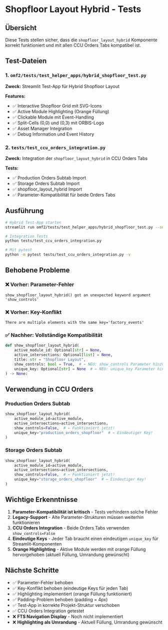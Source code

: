 # Shopfloor Layout Hybrid - Tests

## Übersicht

Diese Tests stellen sicher, dass die `shopfloor_layout_hybrid` Komponente korrekt funktioniert und mit allen CCU Orders Tabs kompatibel ist.

## Test-Dateien

### 1. `omf2/tests/test_helper_apps/hybrid_shopfloor_test.py`
**Zweck:** Streamlit Test-App für Hybrid Shopfloor Layout

**Features:**
- ✅ Interactive Shopfloor Grid mit SVG-Icons
- ✅ Active Module Highlighting (Orange Füllung)
- ✅ Clickable Module mit Event-Handling
- ✅ Split-Cells (0,0) und (0,3) mit ORBIS-Logo
- ✅ Asset Manager Integration
- ✅ Debug Information und Event History

### 2. `tests/test_ccu_orders_integration.py`
**Zweck:** Integration der `shopfloor_layout_hybrid` in CCU Orders Tabs

**Tests:**
- ✅ Production Orders Subtab Import
- ✅ Storage Orders Subtab Import
- ✅ shopfloor_layout_hybrid Import
- ✅ Parameter-Kompatibilität für beide Orders Tabs

## Ausführung

```bash
# Hybrid Test-App starten
streamlit run omf2/tests/test_helper_apps/hybrid_shopfloor_test.py --server.port 8503

# Integration Tests
python tests/test_ccu_orders_integration.py

# Mit pytest
python -m pytest tests/test_ccu_orders_integration.py -v
```

## Behobene Probleme

### ❌ Vorher: Parameter-Fehler
```
show_shopfloor_layout_hybrid() got an unexpected keyword argument 'show_controls'
```

### ❌ Vorher: Key-Konflikt
```
There are multiple elements with the same key='factory_events'
```

### ✅ Nachher: Vollständige Kompatibilität
```python
def show_shopfloor_layout_hybrid(
    active_module_id: Optional[str] = None,
    active_intersections: Optional[list] = None,
    title: str = "Shopfloor Layout",
    show_controls: bool = True,  # ← NEU: show_controls Parameter hinzugefügt
    unique_key: Optional[str] = None  # ← NEU: unique_key Parameter hinzugefügt
) -> None:
```

## Verwendung in CCU Orders

### Production Orders Subtab
```python
show_shopfloor_layout_hybrid(
    active_module_id=active_module,
    active_intersections=active_intersections,
    show_controls=False,  # ← Funktioniert jetzt!
    unique_key="production_orders_shopfloor"  # ← Eindeutiger Key!
)
```

### Storage Orders Subtab
```python
show_shopfloor_layout_hybrid(
    active_module_id=active_module,
    active_intersections=active_intersections,
    show_controls=False,  # ← Funktioniert jetzt!
    unique_key="storage_orders_shopfloor"  # ← Eindeutiger Key!
)
```

## Wichtige Erkenntnisse

1. **Parameter-Kompatibilität ist kritisch** - Tests verhindern solche Fehler
2. **Legacy-Support** - Alte Parameter-Strukturen müssen weiterhin funktionieren
3. **CCU Orders Integration** - Beide Orders Tabs verwenden `show_controls=False`
4. **Eindeutige Keys** - Jeder Tab braucht einen eindeutigen `unique_key` für Streamlit-Komponenten
5. **Orange Highlighting** - Aktive Module werden mit orange Füllung hervorgehoben (aktuell Füllung, Umrandung gewünscht)

## Nächste Schritte

- ✅ Parameter-Fehler behoben
- ✅ Key-Konflikt behoben (eindeutige Keys für jeden Tab)
- ✅ Highlighting implementiert (orange Füllung funktioniert)
- ✅ Padding-Problem behoben (padding = 4px)
- ✅ Test-App in korrekte Projekt-Struktur verschoben
- ✅ CCU Orders Integration getestet
- ❌ **FTS Navigation Display** - Noch nicht implementiert
- ❌ **Highlighting als Umrandung** - Aktuell Füllung, Umrandung gewünscht
